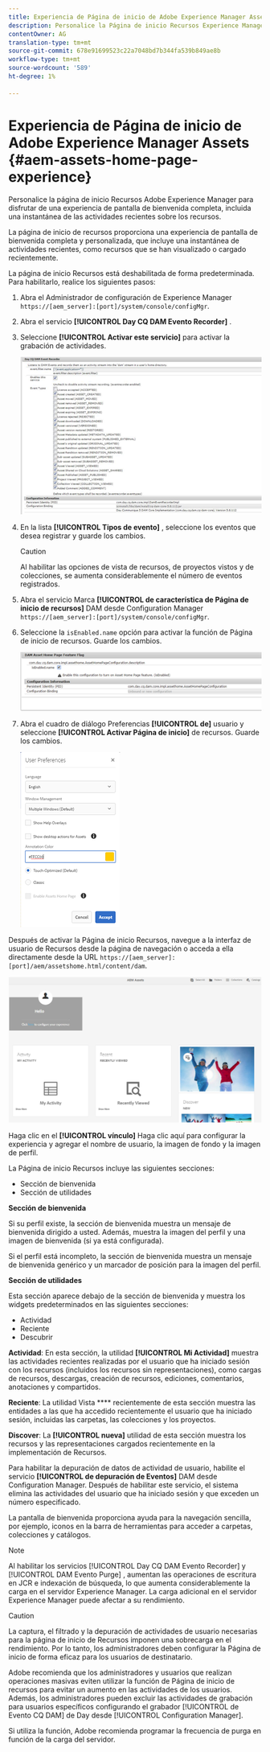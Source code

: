 ```yaml
---
title: Experiencia de Página de inicio de Adobe Experience Manager Assets
description: Personalice la Página de inicio Recursos Experience Manager para disfrutar de una experiencia de pantalla de bienvenida completa, incluida una instantánea de las actividades recientes sobre los recursos.
contentOwner: AG
translation-type: tm+mt
source-git-commit: 678e91699523c22a7048bd7b344fa539b849ae8b
workflow-type: tm+mt
source-wordcount: '589'
ht-degree: 1%

---
```



# Experiencia de Página de inicio de Adobe Experience Manager Assets {#aem-assets-home-page-experience}

Personalice la página de inicio Recursos Adobe Experience Manager para disfrutar de una experiencia de pantalla de bienvenida completa, incluida una instantánea de las actividades recientes sobre los recursos.

La página de inicio de recursos proporciona una experiencia de pantalla de bienvenida completa y personalizada, que incluye una instantánea de actividades recientes, como recursos que se han visualizado o cargado recientemente.

La página de inicio Recursos está deshabilitada de forma predeterminada. Para habilitarlo, realice los siguientes pasos:

1. Abra el Administrador de configuración de Experience Manager `https://[aem_server]:[port]/system/console/configMgr`.
1. Abra el servicio **[!UICONTROL Day CQ DAM Evento Recorder]** .
1. Seleccione **[!UICONTROL Activar este servicio]** para activar la grabación de actividades.

   ![chlimage_1-250](assets/chlimage_1-250.png)

1. En la lista **[!UICONTROL Tipos de evento]** , seleccione los eventos que desea registrar y guarde los cambios.

   >[!CAUTION]
   >
   >Al habilitar las opciones de vista de recursos, de proyectos vistos y de colecciones, se aumenta considerablemente el número de eventos registrados.

1. Abra el servicio Marca **[!UICONTROL de característica de Página de inicio de recursos]** DAM desde Configuration Manager `https://[aem_server]:[port]/system/console/configMgr`.
1. Seleccione la `isEnabled.name` opción para activar la función de Página de inicio de recursos. Guarde los cambios.

   ![chlimage_1-251](assets/chlimage_1-251.png)

1. Abra el cuadro de diálogo Preferencias **[!UICONTROL de]** usuario y seleccione **[!UICONTROL Activar Página de inicio]** de recursos. Guarde los cambios.

   ![Activar página de inicio de recursos en el cuadro de diálogo Preferencias del usuario](assets/Annotation-color.png)

Después de activar la Página de inicio Recursos, navegue a la interfaz de usuario de Recursos desde la página de navegación o acceda a ella directamente desde la URL `https://[aem_server]:[port]/aem/assetshome.html/content/dam`.

![configurar vínculo de experiencia en la interfaz de usuario de Recursos](assets/config-experience-link.png)

Haga clic en el **[!UICONTROL vínculo]** Haga clic aquí para configurar la experiencia y agregar el nombre de usuario, la imagen de fondo y la imagen de perfil.

La Página de inicio Recursos incluye las siguientes secciones:

* Sección de bienvenida
* Sección de utilidades

**Sección de bienvenida**

Si su perfil existe, la sección de bienvenida muestra un mensaje de bienvenida dirigido a usted. Además, muestra la imagen del perfil y una imagen de bienvenida (si ya está configurada).

Si el perfil está incompleto, la sección de bienvenida muestra un mensaje de bienvenida genérico y un marcador de posición para la imagen del perfil.

**Sección de utilidades**

Esta sección aparece debajo de la sección de bienvenida y muestra los widgets predeterminados en las siguientes secciones:

* Actividad
* Reciente
* Descubrir

**Actividad**: En esta sección, la utilidad **[!UICONTROL Mi Actividad]** muestra las actividades recientes realizadas por el usuario que ha iniciado sesión con los recursos (incluidos los recursos sin representaciones), como cargas de recursos, descargas, creación de recursos, ediciones, comentarios, anotaciones y compartidos.

**Reciente**: La utilidad Vista **** recientemente de esta sección muestra las entidades a las que ha accedido recientemente el usuario que ha iniciado sesión, incluidas las carpetas, las colecciones y los proyectos.

**Discover**: La **[!UICONTROL nueva]** utilidad de esta sección muestra los recursos y las representaciones cargados recientemente en la implementación de Recursos.

Para habilitar la depuración de datos de actividad de usuario, habilite el servicio **[!UICONTROL de depuración de Eventos]** DAM desde Configuration Manager. Después de habilitar este servicio, el sistema elimina las actividades del usuario que ha iniciado sesión y que exceden un número especificado.

La pantalla de bienvenida proporciona ayuda para la navegación sencilla, por ejemplo, iconos en la barra de herramientas para acceder a carpetas, colecciones y catálogos.

>[!NOTE]
>
>Al habilitar los servicios [!UICONTROL Day CQ DAM Evento Recorder] y [!UICONTROL DAM Evento Purge] , aumentan las operaciones de escritura en JCR e indexación de búsqueda, lo que aumenta considerablemente la carga en el servidor Experience Manager. La carga adicional en el servidor Experience Manager puede afectar a su rendimiento.

>[!CAUTION]
>
>La captura, el filtrado y la depuración de actividades de usuario necesarias para la página de inicio de Recursos imponen una sobrecarga en el rendimiento. Por lo tanto, los administradores deben configurar la Página de inicio de forma eficaz para los usuarios de destinatario.
>
>Adobe recomienda que los administradores y usuarios que realizan operaciones masivas eviten utilizar la función de Página de inicio de recursos para evitar un aumento en las actividades de los usuarios. Además, los administradores pueden excluir las actividades de grabación para usuarios específicos configurando el grabador [!UICONTROL de Evento CQ DAM] de Day desde [!UICONTROL Configuration Manager].
>
>Si utiliza la función, Adobe recomienda programar la frecuencia de purga en función de la carga del servidor.
